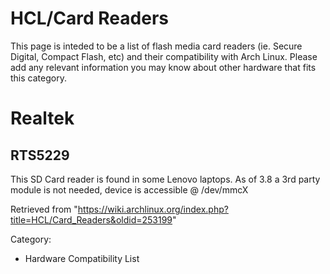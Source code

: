 HCL/Card Readers
================

This page is inteded to be a list of flash media card readers (ie.
Secure Digital, Compact Flash, etc) and their compatibility with Arch
Linux. Please add any relevant information you may know about other
hardware that fits this category.

Realtek
=======

RTS5229
-------

This SD Card reader is found in some Lenovo laptops. As of 3.8 a 3rd
party module is not needed, device is accessible @ /dev/mmcX

Retrieved from
"https://wiki.archlinux.org/index.php?title=HCL/Card_Readers&oldid=253199"

Category:

-   Hardware Compatibility List
